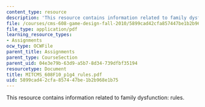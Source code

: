 ```yaml
---
content_type: resource
description: 'This resource contains information related to family dysfunction: rules.'
file: /courses/cms-608-game-design-fall-2010/5899cad42cfa857447be1b2b968e1b75_MITCMS_608F10_p1g4_rules.pdf
file_type: application/pdf
learning_resource_types:
- Assignments
ocw_type: OCWFile
parent_title: Assignments
parent_type: CourseSection
parent_uid: 04e3e79b-63d9-a5b7-8d34-739dfbf35194
resourcetype: Document
title: MITCMS_608F10_p1g4_rules.pdf
uid: 5899cad4-2cfa-8574-47be-1b2b968e1b75
---
```

This resource contains information related to family dysfunction: rules.

